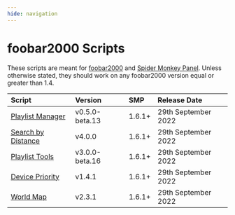 ```yaml
---
hide: navigation
---
```


# foobar2000 Scripts

These scripts are meant for [foobar2000](https://www.foobar2000.org/) and [Spider Monkey Panel](https://theqwertiest.github.io/foo_spider_monkey_panel/).
Unless otherwise stated, they should work on any foobar2000 version equal or greater than 1.4.

|Script|Version|SMP|Release Date|
|:---|:---|:---|:---|
|[Playlist Manager](scripts/playlist-manager-smp)|v0.5.0-beta.13|1.6.1+|29th September 2022|
|[Search by Distance](scripts/search-by-distance-smp)|v4.0.0|1.6.1+|29th September 2022|
|[Playlist Tools](scripts/playlist-tools-smp)|v3.0.0-beta.16|1.6.1+|29th September 2022|
|[Device Priority](scripts/device-priority-smp)|v1.4.1|1.6.1+|29th September 2022|
|[World Map](scripts/world-map-smp)|v2.3.1|1.6.1+|29th September 2022|